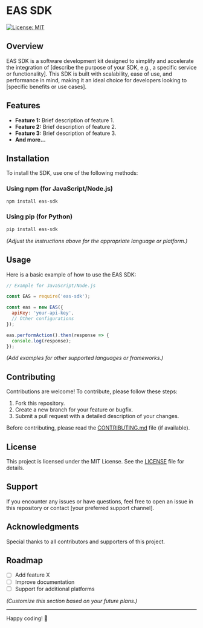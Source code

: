 # EAS SDK

[![License: MIT](https://img.shields.io/badge/License-MIT-yellow.svg)](https://opensource.org/licenses/MIT)

## Overview

EAS SDK is a software development kit designed to simplify and accelerate the integration of [describe the purpose of your SDK, e.g., a specific service or functionality]. This SDK is built with scalability, ease of use, and performance in mind, making it an ideal choice for developers looking to [specific benefits or use cases].

## Features

- **Feature 1:** Brief description of feature 1.
- **Feature 2:** Brief description of feature 2.
- **Feature 3:** Brief description of feature 3.
- **And more...**

## Installation

To install the SDK, use one of the following methods:

### Using npm (for JavaScript/Node.js)

```bash
npm install eas-sdk
```

### Using pip (for Python)

```bash
pip install eas-sdk
```

*(Adjust the instructions above for the appropriate language or platform.)*

## Usage

Here is a basic example of how to use the EAS SDK:

```javascript
// Example for JavaScript/Node.js

const EAS = require('eas-sdk');

const eas = new EAS({
  apiKey: 'your-api-key',
  // Other configurations
});

eas.performAction().then(response => {
  console.log(response);
});
```

*(Add examples for other supported languages or frameworks.)*

## Contributing

Contributions are welcome! To contribute, please follow these steps:

1. Fork this repository.
2. Create a new branch for your feature or bugfix.
3. Submit a pull request with a detailed description of your changes.

Before contributing, please read the [CONTRIBUTING.md](CONTRIBUTING.md) file (if available).

## License

This project is licensed under the MIT License. See the [LICENSE](LICENSE) file for details.

## Support

If you encounter any issues or have questions, feel free to open an issue in this repository or contact [your preferred support channel].

## Acknowledgments

Special thanks to all contributors and supporters of this project.

## Roadmap

- [ ] Add feature X
- [ ] Improve documentation
- [ ] Support for additional platforms

*(Customize this section based on your future plans.)*

---

Happy coding! 🚀
